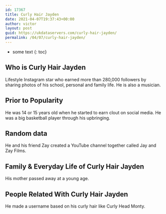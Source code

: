 ```yaml
---
id: 17367
title: Curly Hair Jayden
date: 2021-04-07T19:37:43+00:00
author: victor
layout: post
guid: https://ukdataservers.com/curly-hair-jayden/
permalink: /04/07/curly-hair-jayden/
---
```


* some text
{: toc}


## Who is Curly Hair Jayden



Lifestyle Instagram star who earned more than 280,000 followers by sharing photos of his school, personal and family life. He is also a musician. 

                
                
                
## Prior to Popularity



He was 14 or 15 years old when he started to earn clout on social media. He was a big basketball player through his upbringing. 

                
                
                
## Random data



He and his friend Zay created a YouTube channel together called Jay and Zay Films. 

                
                
                
## Family & Everyday Life of Curly Hair Jayden



His mother passed away at a young age. 

                
                
                
## People Related With Curly Hair Jayden



He made a username based on his curly hair like Curly Head Monty. 

                
              
            
          
          
          